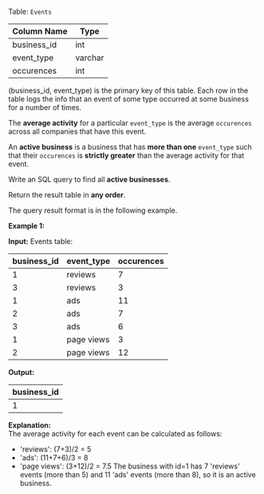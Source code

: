 ﻿
Table:  `Events`

| Column Name   | Type    |
|-|-
| business_id   | int     |
| event_type    | varchar |
| occurences    | int     | 

(business_id, event_type) is the primary key of this table.
Each row in the table logs the info that an event of some type occurred at some business for a number of times.

The  **average activity**  for a particular  `event_type`  is the average  `occurences`  across all companies that have this event.

An  **active business**  is a business that has  **more than one**  `event_type`  such that their  `occurences`  is  **strictly greater**  than the average activity for that event.

Write an SQL query to find all  **active businesses**.

Return the result table in  **any order**.

The query result format is in the following example.

**Example 1:**

**Input:** 
Events table:

| business_id | event_type | occurences |
|-|-|-
| 1           | reviews    | 7          |
| 3           | reviews    | 3          |
| 1           | ads        | 11         |
| 2           | ads        | 7          |
| 3           | ads        | 6          |
| 1           | page views | 3          |
| 2           | page views | 12         |

**Output:** 

| business_id |
|-
| 1           |

**Explanation:**  
The average activity for each event can be calculated as follows:
- 'reviews': (7+3)/2 = 5
- 'ads': (11+7+6)/3 = 8
- 'page views': (3+12)/2 = 7.5
The business with id=1 has 7 'reviews' events (more than 5) and 11 'ads' events (more than 8), so it is an active business.
